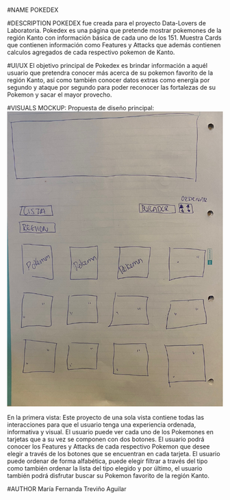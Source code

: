 #NAME
POKEDEX

#DESCRIPTION
POKEDEX fue creada para el proyecto Data-Lovers de Laboratoria. Pokedex es una página que pretende mostrar pokemones de la región Kanto con información básica de cada uno de los 151. Muestra Cards que contienen información como Features y Attacks que además contienen calculos agregados de cada respectivo pokemon de Kanto.

#UI/UX
El objetivo principal de Pokedex es brindar información a aquél usuario que pretendra conocer más acerca de su pokemon favorito de la región Kanto, así como también conocer datos extras como energía por segundo y ataque por segundo para poder reconocer las fortalezas de su Pokemon y sacar el mayor provecho.

#VISUALS
MOCKUP:
Propuesta de diseño principal:
![MOCKUP](./img/mockup1.jpeg)

En la primera vista:
Este proyecto de una sola vista contiene todas las interacciones para que el usuario tenga una experiencia ordenada, informativa y visual. El usuario puede ver cada uno de los Pokemones en tarjetas que a su vez se componen con dos botones. El usuario podrá conocer los Features y Attacks de cada respectivo Pokemon que desee elegir a través de los botones que se encuentran en cada tarjeta.  El usuario puede ordenar de forma alfabética, puede elegir filtrar a través del tipo como también ordenar la lista del tipo elegido y por último, el usuario también podrá disfrutar buscar su Pokemon favorito de la región Kanto.

#AUTHOR
María Fernanda Treviño Aguilar
